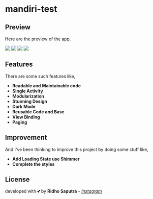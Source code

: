 # mandiri-test

## Preview
Here are the preview of the app,

![](https://i.ibb.co/cvR3gkj/photo-6077953966446064554-y.png)
![](https://i.ibb.co/wMfpNpk/photo-6077953966446064555-y.png)
![](https://i.ibb.co/sspn2Kf/photo-6077953966446064556-y.png)
![](https://i.ibb.co/Rv7tDyp/photo-6077953966446064553-y.png)

## Features
There are some such features like,

- **Readable and Maintainable code**
- **Single Activity**
- **Modularization**
- **Stunning Design**
- **Dark Mode**
- **Reusable Code and Base**
- **View Binding**
- **Paging**


## Improvement
And I've been thinking to improve this project by doing some stuff like,
- **Add Loading State use Shimmer**
- **Complete the styles**

## License
developed with 💕 by **Ridho Saputra** - *[Instagram](https://instagram.com/mridhosap)*
